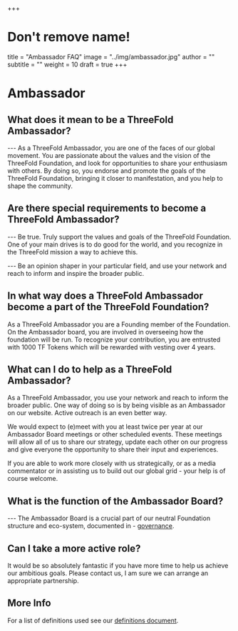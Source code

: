+++
# Don't remove name!
title = "Ambassador FAQ"
image = "../img/ambassador.jpg"
author = ""
subtitle = ""
weight = 10
draft = true
+++

# Ambassador

## What does it mean to be a ThreeFold Ambassador?

--- As a ThreeFold Ambassador, you are one of the faces of our global movement. You are passionate about the values and the vision of the ThreeFold Foundation, and look for opportunities to share your enthusiasm with others. By doing so, you endorse and promote the goals of the ThreeFold Foundation, bringing it closer to manifestation, and you help to shape the community.

## Are there special requirements to become a ThreeFold Ambassador?

--- Be true. Truly support the values and goals of the ThreeFold Foundation. One of your main drives is to do good for the world, and you recognize in the ThreeFold mission a way to achieve this.

--- Be an opinion shaper in your particular field, and use your network and reach to inform and inspire the broader public.

## In what way does a ThreeFold Ambassador become a part of the ThreeFold Foundation?

As a ThreeFold Ambassador you are a Founding member of the Foundation. On the Ambassador board, you are involved in overseeing how the foundation will be run. To recognize your contribution, you are entrusted with 1000 TF Tokens which will be rewarded with vesting over 4 years.

## What can I do to help as a ThreeFold Ambassador?

As a ThreeFold Ambassador, you use your network and reach to inform the broader public. One way of doing so is by being visible as an Ambassador on our website. Active outreach is an even better way.

We would expect to (e)meet with you at least twice per year at our Ambassador Board meetings or other scheduled events. These meetings will allow all of us to share our strategy, update each other on our progress and give everyone the opportunity to share their input and experiences.

If you are able to work more closely with us strategically, or as a media commentator or in assisting us to build out our global grid - your help is of course welcome.

## What is the function of the Ambassador Board?

--- The Ambassador Board is a crucial part of our neutral Foundation structure and eco-system, documented in - [governance](/faq/governance-faq).

## Can I take a more active role?

It would be so absolutely fantastic if you have more time to help us achieve our ambitious goals.
Please contact us, I am sure we can arrange an appropriate partnership.

## More Info

For a list of definitions used see our [definitions document](https://github.com/threefoldtoken/legal/blob/master/definitions.md).
